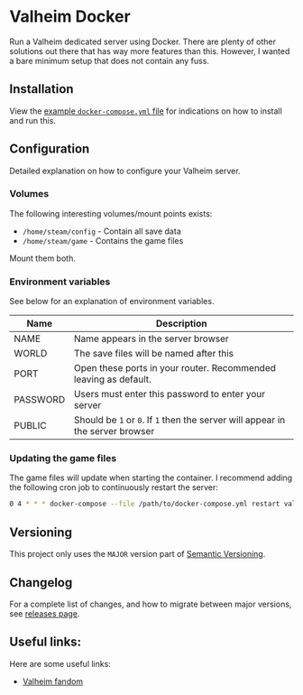 # Valheim Docker

Run a Valheim dedicated server using Docker. There are plenty of other solutions out there that has way more features than this. However,
I wanted a bare minimum setup that does not contain any fuss.

## Installation

View the [example `docker-compose.yml` file](docker-compose.yml) for indications on how to install and run this.

## Configuration

Detailed explanation on how to configure your Valheim server.

### Volumes

The following interesting volumes/mount points exists:

* `/home/steam/config` - Contain all save data
* `/home/steam/game` - Contains the game files

Mount them both.

### Environment variables

See below for an explanation of environment variables.

| Name | Description |
| --- | --- |
| NAME | Name appears in the server browser |
| WORLD | The save files will be named after this |
| PORT | Open these ports in your router. Recommended leaving as default. |
| PASSWORD | Users must enter this password to enter your server |
| PUBLIC | Should be `1` or `0`. If `1` then the server will appear in the server browser |


### Updating the game files

The game files will update when starting the container. I recommend adding the following cron job to
continuously restart the server:

```sh
0 4 * * * docker-compose --file /path/to/docker-compose.yml restart valheim
```

## Versioning

This project only uses the `MAJOR` version part of [Semantic Versioning](https://semver.org/).

## Changelog

For a complete list of changes, and how to migrate between major versions, see [releases page](https://github.com/Ekman/valheim-docker/releases).

## Useful links:

Here are some useful links:

* [Valheim fandom](https://valheim.fandom.com/wiki/Hosting_Servers)


